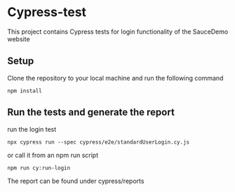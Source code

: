 # Cypress-test
This project contains Cypress tests for login functionality of the SauceDemo website

## Setup
Clone the repository to your local machine and run the following command
```
npm install
```

## Run the tests and generate the report
run the login test
```
npx cypress run --spec cypress/e2e/standardUserLogin.cy.js
```
or call it from an npm run script
```
npm run cy:run-login
```
The report can be found under cypress/reports

